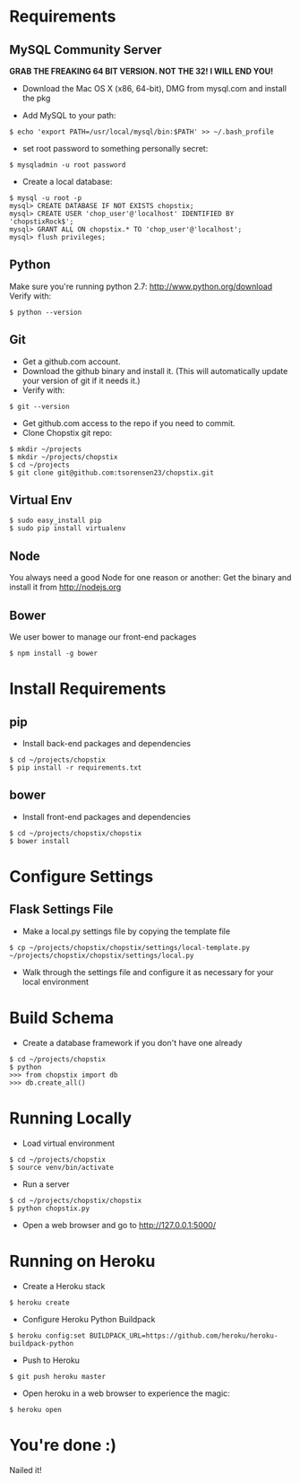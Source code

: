 Requirements
============

MySQL Community Server
----------------------

**GRAB THE FREAKING 64 BIT VERSION. NOT THE 32! I WILL END YOU!**

* Download the Mac OS X (x86, 64-bit), DMG from mysql.com and install the pkg

* Add MySQL to your path:

```$ echo 'export PATH=/usr/local/mysql/bin:$PATH' >> ~/.bash_profile```

* set root password to something personally secret:

```$ mysqladmin -u root password```

* Create a local database:

```mysql
$ mysql -u root -p
mysql> CREATE DATABASE IF NOT EXISTS chopstix;
mysql> CREATE USER 'chop_user'@'localhost' IDENTIFIED BY 'chopstixRock$';
mysql> GRANT ALL ON chopstix.* TO 'chop_user'@'localhost';
mysql> flush privileges;
```



Python
------

Make sure you're running python 2.7: http://www.python.org/download
Verify with:

```
$ python --version
```


Git
---

* Get a github.com account.
* Download the github binary and install it. (This will automatically update your version of git if it needs it.)
* Verify with:

```
$ git --version
```

* Get github.com access to the repo if you need to commit.
* Clone Chopstix git repo:

```
$ mkdir ~/projects
$ mkdir ~/projects/chopstix
$ cd ~/projects
$ git clone git@github.com:tsorensen23/chopstix.git
```


Virtual Env
-----------

```
$ sudo easy_install pip
$ sudo pip install virtualenv
```

Node
----

You always need a good Node for one reason or another: Get the binary and install it from http://nodejs.org


Bower
-----

We user bower to manage our front-end packages

```
$ npm install -g bower
```

Install Requirements
====================

pip
---

* Install back-end packages and dependencies

```
$ cd ~/projects/chopstix
$ pip install -r requirements.txt
```

bower
-----

* Install front-end packages and dependencies

```
$ cd ~/projects/chopstix/chopstix
$ bower install
```


Configure Settings
==================

Flask Settings File
-------------------

* Make a local.py settings file by copying the template file

```
$ cp ~/projects/chopstix/chopstix/settings/local-template.py ~/projects/chopstix/chopstix/settings/local.py
```

* Walk through the settings file and configure it as necessary for your local environment


Build Schema
============

* Create a database framework if you don't have one already

```
$ cd ~/projects/chopstix
$ python
>>> from chopstix import db
>>> db.create_all()
```

Running Locally
===============

* Load virtual environment

```
$ cd ~/projects/chopstix
$ source venv/bin/activate
```

* Run a server

```
$ cd ~/projects/chopstix/chopstix
$ python chopstix.py
```

* Open a web browser and go to http://127.0.0.1:5000/


Running on Heroku
=================

* Create a Heroku stack

```
$ heroku create
```

* Configure Heroku Python Buildpack

```
$ heroku config:set BUILDPACK_URL=https://github.com/heroku/heroku-buildpack-python
```

* Push to Heroku

```
$ git push heroku master
```

* Open heroku in a web browser to experience the magic:

```
$ heroku open
```

You're done :)
==============

Nailed it!
